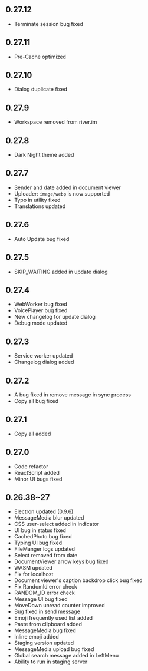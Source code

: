 ## 0.27.12
* Terminate session bug fixed

## 0.27.11
* Pre-Cache optimized

## 0.27.10
* Dialog duplicate fixed

## 0.27.9
* Workspace removed from river.im

## 0.27.8
* Dark Night theme added

## 0.27.7
* Sender and date added in document viewer
* Uploader: `image/webp` is now supported
* Typo in utility fixed
* Translations updated

## 0.27.6
* Auto Update bug fixed

## 0.27.5
* SKIP_WAITING added in update dialog

## 0.27.4
* WebWorker bug fixed
* VoicePlayer bug fixed
* New changelog for update dialog
* Debug mode updated

## 0.27.3
* Service worker updated
* Changelog dialog added

## 0.27.2
* A bug fixed in remove message in sync process
* Copy all bug fixed

## 0.27.1
* Copy all added

## 0.27.0
* Code refactor
* ReactScript added
* Minor UI bugs fixed

## 0.26.38~27
* Electron updated (0.9.6)
* MessageMedia blur updated
* CSS user-select added in indicator
* UI bug in status fixed
* CachedPhoto bug fixed
* Typing UI bug fixed
* FileManger logs updated
* Select removed from date
* DocumentViewer arrow keys bug fixed
* WASM updated
* Fix for localhost
* Document viewer's caption backdrop click bug fixed 
* Fix RandomId error check
* RANDOM_ID error check
* Message UI bug fixed
* MoveDown unread counter improved
* Bug fixed in send message
* Emoji frequently used list added
* Paste from clipboard added
* MessageMedia bug fixed
* Inline emoji added
* Staging version updated
* MessageMedia upload bug fixed
* Global search message added in LeftMenu
* Ability to run in staging server